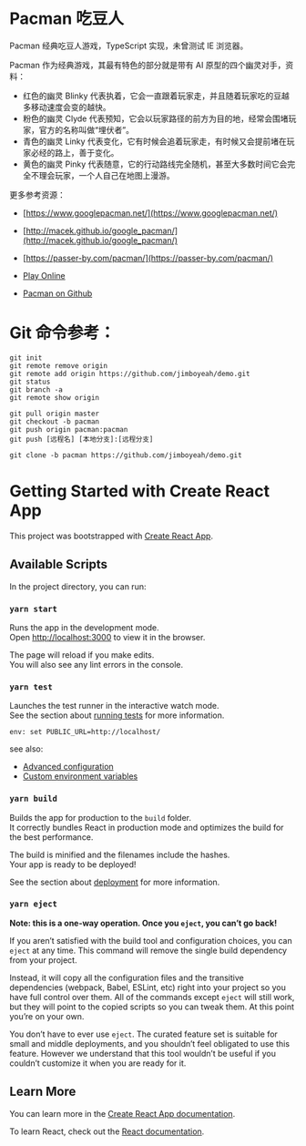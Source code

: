 # Pacman 吃豆人

Pacman 经典吃豆人游戏，TypeScript 实现，未曾测试 IE 浏览器。

Pacman 作为经典游戏，其最有特色的部分就是带有 AI 原型的四个幽灵对手，资料：

- 红色的幽灵 Blinky 代表执着，它会一直跟着玩家走，并且随着玩家吃的豆越多移动速度会变的越快。
- 粉色的幽灵 Clyde 代表预知，它会以玩家路径的前方为目的地，经常会围堵玩家，官方的名称叫做“埋伏者”。
- 青色的幽灵 Linky 代表变化，它有时候会追着玩家走，有时候又会提前堵在玩家必经的路上，善于变化。
- 黄色的幽灵 Pinky 代表随意，它的行动路线完全随机，甚至大多数时间它会完全不理会玩家，一个人自己在地图上漫游。

更多参考资源：

- [https://www.googlepacman.net/](https://www.googlepacman.net/)
- [http://macek.github.io/google_pacman/](http://macek.github.io/google_pacman/)
- [https://passer-by.com/pacman/](https://passer-by.com/pacman/)

- [Play Online](https://jimboyeah.github.io/pacman/)
- [Pacman on Github](https://github.com/jimboyeah/demo/tree/pacman)


# Git 命令参考：

    git init
    git remote remove origin
    git remote add origin https://github.com/jimboyeah/demo.git
    git status
    git branch -a
    git remote show origin

    git pull origin master
    git checkout -b pacman
    git push origin pacman:pacman
    git push [远程名] [本地分支]:[远程分支]

    git clone -b pacman https://github.com/jimboyeah/demo.git


# Getting Started with Create React App


This project was bootstrapped with [Create React App](https://github.com/facebook/create-react-app).

## Available Scripts

In the project directory, you can run:

### `yarn start`

Runs the app in the development mode.\
Open [http://localhost:3000](http://localhost:3000) to view it in the browser.

The page will reload if you make edits.\
You will also see any lint errors in the console.

### `yarn test`

Launches the test runner in the interactive watch mode.\
See the section about [running tests](https://facebook.github.io/create-react-app/docs/running-tests) for more information.

    env: set PUBLIC_URL=http://localhost/   

see also: 

- [Advanced configuration](https://github.com/facebook/create-react-app/blob/master/docusaurus/docs/advanced-configuration.md)
- [Custom environment variables](https://github.com/facebook/create-react-app/blob/master/docusaurus/docs/adding-custom-environment-variables.md)

### `yarn build`

Builds the app for production to the `build` folder.\
It correctly bundles React in production mode and optimizes the build for the best performance.

The build is minified and the filenames include the hashes.\
Your app is ready to be deployed!

See the section about [deployment](https://facebook.github.io/create-react-app/docs/deployment) for more information.

### `yarn eject`

**Note: this is a one-way operation. Once you `eject`, you can’t go back!**

If you aren’t satisfied with the build tool and configuration choices, you can `eject` at any time. This command will remove the single build dependency from your project.

Instead, it will copy all the configuration files and the transitive dependencies (webpack, Babel, ESLint, etc) right into your project so you have full control over them. All of the commands except `eject` will still work, but they will point to the copied scripts so you can tweak them. At this point you’re on your own.

You don’t have to ever use `eject`. The curated feature set is suitable for small and middle deployments, and you shouldn’t feel obligated to use this feature. However we understand that this tool wouldn’t be useful if you couldn’t customize it when you are ready for it.

## Learn More

You can learn more in the [Create React App documentation](https://facebook.github.io/create-react-app/docs/getting-started).

To learn React, check out the [React documentation](https://reactjs.org/).
